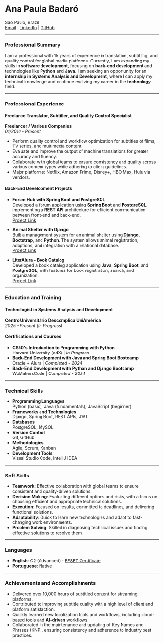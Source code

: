 # **Ana Paula Badaró**

São Paulo, Brazil  
[Email](mailto:badaro_ap@proton.me) | [LinkedIn](http://linkedin.com/apbadaro) | [GitHub](https://github.com/quasiEvil)

---

### **Professional Summary**

I am a professional with 15 years of experience in translation, subtitling, and quality control for global media platforms. Currently, I am expanding my skills in **software development**, focusing on **back-end development** and technologies like **Python** and **Java**. I am seeking an opportunity for an **internship in Systems Analysis and Development**, where I can apply my technical knowledge and continue evolving my career in the **technology** field.

---

### **Professional Experience**

#### **Freelance Translator, Subtitler, and Quality Control Specialist**  
**Freelancer / Various Companies**  
*01/2010 - Present*  
- Perform quality control and workflow optimization for subtitles of films, TV series, and multimedia content.
- Evaluate and improve the output of machine translations for greater accuracy and fluency.
- Collaborate with global teams to ensure consistency and quality across various content types while adhering to client guidelines.
- Major platforms: Netflix, Amazon Prime, Disney+, HBO Max, Hulu via vendors.

#### **Back-End Development Projects**  
- **Forum Hub with Spring Boot and PostgreSQL**  
  Developed a forum application using **Spring Boot** and **PostgreSQL**, implementing a **REST API** architecture for efficient communication between front-end and back-end.  
  [Project Link](https://github.com/quasiEvil/ONE-Final-Challenge-Forum)
  
- **Animal Shelter with Django**  
  Built a management system for an animal shelter using **Django**, **Bootstrap**, and **Python**. The system allows animal registration, adoptions, and integration with a relational database.  
  [Project Link](https://github.com/quasiEvil/ProjetoFinal_SquadAmeenahGuribFakim)

- **LiterAlura - Book Catalog**  
  Developed a book catalog application using **Java**, **Spring Boot**, and **PostgreSQL**, with features for book registration, search, and organization.  
  [Project Link](https://github.com/quasiEvil/ONE-Challenge-LiterAlura)

---

### **Education and Training**

#### **Technologist in Systems Analysis and Development**  
**Centro Universitário Descomplica UniAmérica**  
*2025 - Present (In Progress)*

#### **Certifications and Courses**  
- **CS50's Introduction to Programming with Python**  
Harvard University (edX) | *In Progress*  
- **Back-End Development with Java and Spring Boot Bootcamp**  
Oracle + Alura | *Completed - 2024*  
- **Back-End Development with Python and Django Bootcamp**  
WoMakersCode | *Completed - 2024*  

---

### **Technical Skills**

- **Programming Languages**  
Python (basic), Java (fundamentals), JavaScript (beginner)  
- **Frameworks and Technologies**  
Django, Spring Boot, REST APIs, JWT  
- **Databases**  
PostgreSQL, MySQL  
- **Version Control**  
Git, GitHub  
- **Methodologies**  
Agile, Scrum, Kanban  
- **Development Tools**  
Visual Studio Code, IntelliJ IDEA  

---

### **Soft Skills**

- **Teamwork**: Effective collaboration with global teams to ensure consistent and quality-driven solutions.  
- **Decision Making**: Evaluating different options and risks, with a focus on choosing efficient and appropriate technical solutions.  
- **Execution**: Focused on results, committed to deadlines, and delivering functional solutions.  
- **Adaptability**: Quick to learn new technologies and adapt to fast-changing work environments.  
- **Problem Solving**: Skilled in diagnosing technical issues and finding effective solutions to resolve them.

---

### **Languages**

- **English**: C2 (Advanced) - [EFSET Certificate](https://cert.efset.org/X1pWgJ)
- **Portuguese**: Native

---

### **Achievements and Accomplishments**

- Delivered over 10,000 hours of subtitled content for streaming platforms.
- Contributed to improving subtitle quality with a high level of client and platform satisfaction.
- Quickly learned new localization tools and workflows, including cloud-based tools and **AI-driven** workflows.
- Collaborated in the maintenance and updating of Key Names and Phrases (KNP), ensuring consistency and adherence to industry best practices.
